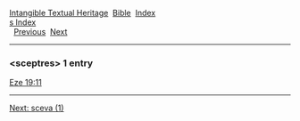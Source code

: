 [Intangible Textual Heritage](../../index)  [Bible](../index) 
[Index](index)   
[s Index](_s_)  
  [Previous](c09855)  [Next](c09857) 

------------------------------------------------------------------------

### &lt;sceptres&gt; 1 entry

[Eze 19:11](../kjv/eze019.htm#011)  

------------------------------------------------------------------------

[Next: sceva (1)](c09857)
